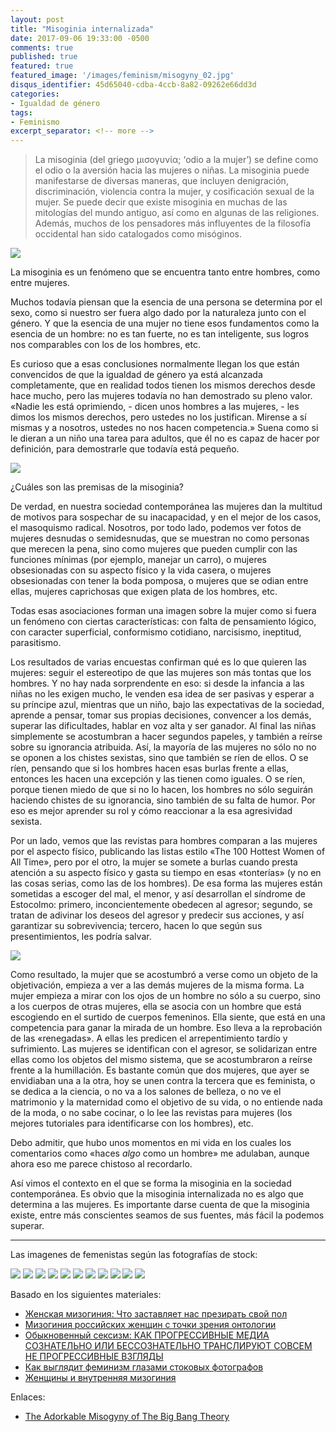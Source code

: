 ```yaml
---
layout: post
title: "Misoginia internalizada"
date: 2017-09-06 19:33:00 -0500
comments: true
published: true
featured: true
featured_image: '/images/feminism/misogyny_02.jpg'
disqus_identifier: 45d65040-cdba-4ccb-8a82-09262e66dd3d
categories:
- Igualdad de género 
tags:
- Feminismo
excerpt_separator: <!-- more -->
---
```


> La misoginia (del griego μισογυνία; ‘odio a la mujer’) se define como el odio o la aversión hacia las mujeres o niñas. La misoginia puede manifestarse de diversas maneras, que incluyen denigración, discriminación, violencia contra la mujer, y cosificación sexual de la mujer.​ Se puede decir que existe misoginia en muchas de las mitologías del mundo antiguo, así como en algunas de las religiones. Además, muchos de los pensadores más influyentes de la filosofía occidental han sido catalogados como misóginos.

<!-- more -->

![](/images/feminism/misogyny_02.jpg)

La misoginia es un fenómeno que se encuentra tanto entre hombres, 
como entre mujeres. 

Muchos todavía piensan que la esencia de una persona se determina por el sexo, como si nuestro ser fuera algo dado por la naturaleza junto con el género. Y que la esencia de una mujer no tiene esos fundamentos como la esencia de un hombre: no es tan fuerte, no es tan inteligente, sus logros nos comparables con los de los hombres, etc.

Es curioso que a esas conclusiones normalmente llegan los que están convencidos de que la igualdad de género ya está alcanzada completamente, que en realidad todos tienen los mismos derechos desde hace mucho, pero las mujeres todavía no han demostrado su pleno valor. «Nadie les está oprimiendo, - dicen unos hombres a las mujeres, - les dimos los mismos derechos, pero ustedes no los justifican. Mirense a sí mismas y a nosotros, ustedes no nos hacen competencia.» Suena como si le dieran a un niño una tarea para adultos, que él no es capaz de hacer por definición, para demostrarle que todavía está pequeño.

![](/images/feminism/misogyny_01.jpg)

¿Cuáles son las premisas de la misoginia?

De verdad, en nuestra sociedad contemporánea las mujeres dan la multitud de motivos para sospechar de su inacapacidad, y en el mejor de los casos, el masoquismo radical. Nosotros, por todo lado, podemos ver fotos de mujeres desnudas o semidesnudas, que se muestran no como personas que merecen la pena, sino como mujeres que pueden cumplir con las funciones mínimas (por ejemplo, manejar un carro), o mujeres obsesionadas con su aspecto físico y la vida casera, o mujeres obsesionadas con tener la boda pomposa, o mujeres que se odian entre ellas, mujeres caprichosas que exigen plata de los hombres, etc.

Todas esas asociaciones forman una imagen sobre la mujer como si fuera un fenómeno con ciertas características: con falta de pensamiento lógico, con caracter superficial, conformismo cotidiano, narcisismo, ineptitud, parasitismo.

Los resultados de varias encuestas confirman qué es lo que quieren las mujeres: seguir el estereotipo de que las mujeres son más tontas que los hombres. Y no hay nada sorprendente en eso: si desde la infancia a las niñas no les exigen mucho, le venden esa idea de ser pasivas y esperar a su príncipe azul, mientras que un niño, bajo las expectativas de la sociedad, aprende a pensar, tomar sus propias decisiones, convencer a los demás, superar las dificultades, hablar en voz alta y ser ganador. Al final las niñas simplemente se acostumbran a hacer segundos papeles, y también a reírse sobre su ignorancia atribuida. Así, la mayoría de las mujeres no sólo no no se oponen a los chistes sexistas, sino que también se ríen de ellos. O se ríen, pensando que si los hombres hacen esas burlas frente a ellas, entonces les hacen una excepción y las tienen como iguales. O se ríen, porque tienen miedo de que si no lo hacen, los hombres no sólo seguirán haciendo chistes de su ignorancia, sino también de su falta de humor. Por eso es mejor aprender su rol y cómo reaccionar a la esa agresividad sexista.

Por un lado, vemos que las revistas para hombres comparan a las mujeres por el aspecto físico, publicando las listas estilo «The 100 Hottest Women of All Time», pero por el otro, la mujer se somete a burlas cuando presta atención a su aspecto físico y gasta su tiempo en esas «tonterías» (y no en las cosas serias, como las de los hombres). De esa forma las mujeres están sometidas a escoger del mal, el menor, y así desarrollan el síndrome de Estocolmo: primero, inconcientemente obedecen al agresor; segundo, se tratan de adivinar los deseos del agresor y predecir sus acciones, y así garantizar su sobrevivencia; tercero, hacen lo que según sus presentimientos, les podría salvar.

![](/images/feminism/male-dominated.png)

Como resultado, la mujer que se acostumbró a verse como un objeto de la objetivación, empieza a ver a las demás mujeres de la misma forma. La mujer empieza a mirar con los ojos de un hombre no sólo a su cuerpo, sino a los cuerpos de otras mujeres, ella se asocia con un hombre que está escogiendo en el surtido de cuerpos femeninos. Ella siente, que está en una competencia para ganar la mirada de un hombre. Eso lleva a la reprobación de las «renegadas». A ellas les predicen el arrepentimiento tardío y sufrimiento. Las mujeres se identifican con el agresor, se solidarizan entre ellas como los objetos del mismo sistema, que se acostumbraron a reírse frente a la humillación. Es bastante común que dos mujeres, que ayer se envidiaban una a la otra, hoy se unen contra la tercera que es feminista, o se dedica a la ciencia, o no va a los salones de belleza, o no ve el matrimonio y la maternidad como el objetivo de su vida, o no entiende nada de la moda, o no sabe cocinar, o lo lee las revistas para mujeres (los mejores tutoriales para identificarse con los hombres), etc.

Debo admitir, que hubo unos momentos en mi vida en los cuales los comentarios como «haces *algo* como un hombre» me adulaban, aunque ahora eso me parece chistoso al recordarlo.  

Así vimos el contexto en el que se forma la misoginia en la sociedad contemporánea. Es obvio que la misoginia internalizada no es algo que determina a las mujeres. Es importante darse cuenta de que la misoginia existe, entre más conscientes seamos de sus fuentes, más fácil la podemos superar.

-----------

Las imagenes de femenistas según las fotografías de stock:

<div class="gallery" data-columns="3">
	<img src="/images/feminism/feminist_01.jpg">
	<img src="/images/feminism/feminist_02.jpg">
	<img src="/images/feminism/feminist_03.jpg">
	<img src="/images/feminism/feminist_04.jpg">
	<img src="/images/feminism/feminist_05.jpg">
	<img src="/images/feminism/feminist_06.jpg">
	<img src="/images/feminism/feminist_07.jpg">
	<img src="/images/feminism/feminist_08.jpg">
	<img src="/images/feminism/feminist_09.jpg">
	<img src="/images/feminism/feminist_10.jpg">
	<img src="/images/feminism/feminist_11.jpg">
</div>

Basado en los siguientes materiales:

* [Женская мизогиния: Что заставляет нас презирать свой пол](http://www.wonderzine.com/wonderzine/life/life-opinion/213355-internalized-misogyny)
* [Мизогиния российских женщин с точки зрения онтологии](https://professionali.ru/Soobschestva/biznes_ledi/mizoginija-rossijskih-zhenschin-s-tochki/)
* [Обыкновенный сексизм: КАК ПРОГРЕССИВНЫЕ МЕДИА СОЗНАТЕЛЬНО ИЛИ БЕССОЗНАТЕЛЬНО ТРАНСЛИРУЮТ СОВСЕМ НЕ ПРОГРЕССИВНЫЕ ВЗГЛЯДЫ](http://www.colta.ru/articles/media/6755)
* [Как выглядит феминизм глазами стоковых фотографов](http://www.wonderzine.com/wonderzine/life/life/198095-feminism-according-to-russian-stock-pics)
* [Женщины и внутренняя мизогиния](http://womenation.org/%D0%B6%D0%B5%D0%BD%D1%89%D0%B8%D0%BD%D1%8B-%D0%B8-%D0%B2%D0%BD%D1%83%D1%82%D1%80%D0%B5%D0%BD%D0%BD%D1%8F%D1%8F-%D0%BC%D0%B8%D0%B7%D0%BE%D0%B3%D0%B8%D0%BD%D0%B8%D1%8F/)

Enlaces:

* [The Adorkable Misogyny of The Big Bang Theory](https://www.youtube.com/watch?v=X3-hOigoxHs)
